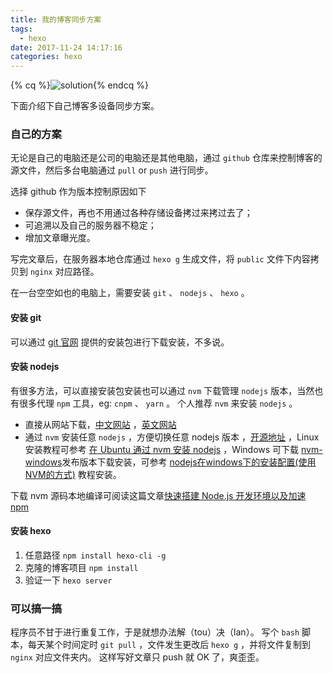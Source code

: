 ```yaml
---
title: 我的博客同步方案
tags:
  - hexo
date: 2017-11-24 14:17:16
categories: hexo
---
```


{% cq %}![solution](http://iss.kiuber.me/blog/hexo/my_blog_sync_solution.png){% endcq %}

<!-- more -->
下面介绍下自己博客多设备同步方案。

### 自己的方案
无论是自己的电脑还是公司的电脑还是其他电脑，通过 `github` 仓库来控制博客的源文件，然后多台电脑通过 `pull` or `push` 进行同步。

选择 github 作为版本控制原因如下
+ 保存源文件，再也不用通过各种存储设备拷过来拷过去了；
+ 可追溯以及自己的服务器不稳定；
+ 增加文章曝光度。

写完文章后，在服务器本地仓库通过 `hexo g` 生成文件，将 `public` 文件下内容拷贝到 `nginx` 对应路径。

在一台空空如也的电脑上，需要安装 `git` 、 `nodejs` 、 `hexo` 。

#### 安装 git
可以通过 [git 官网](https://git-scm.com/) 提供的安装包进行下载安装，不多说。

#### 安装 nodejs
有很多方法，可以直接安装包安装也可以通过 `nvm` 下载管理 `nodejs` 版本，当然也有很多代理 `npm` 工具，eg: `cnpm` 、 `yarn` 。
个人推荐 `nvm` 来安装 `nodejs` 。
+ 直接从网站下载，[中文网站](http://nodejs.cn/) ，[英文网站](https://nodejs.org/en/)
+ 通过 `nvm` 安装任意 `nodejs` ，方便切换任意 nodejs 版本 ，[开源地址](https://github.com/creationix/nvm) ，Linux 安装教程可参考 [在 Ubuntu 通过 nvm 安装 nodejs](http://blog.kiuber.me/2017/10/30/install-nodejs-on-ubuntu-by-nvm/) ，Windows 可下载 [nvm-windows](https://github.com/coreybutler/nvm-windows/releases)发布版本下载安装，可参考 [nodejs在windows下的安装配置(使用NVM的方式)](http://blog.csdn.net/tyro_java/article/details/51232458) 教程安装。

下载 nvm 源码本地编译可阅读这篇文章[快速搭建 Node.js 开发环境以及加速 npm](https://cnodejs.org/topic/5338c5db7cbade005b023c98)

#### 安装 hexo
1. 任意路径 `npm install hexo-cli -g`
2. 克隆的博客项目 `npm install`
3. 验证一下 `hexo server`

### 可以搞一搞
程序员不甘于进行重复工作，于是就想办法解（tou）决（lan）。
写个 `bash` 脚本，每天某个时间定时 `git pull` ，文件发生更改后 `hexo g` ，并将文件复制到 `nginx` 对应文件夹内。
这样写好文章只 push 就 OK 了，爽歪歪。
